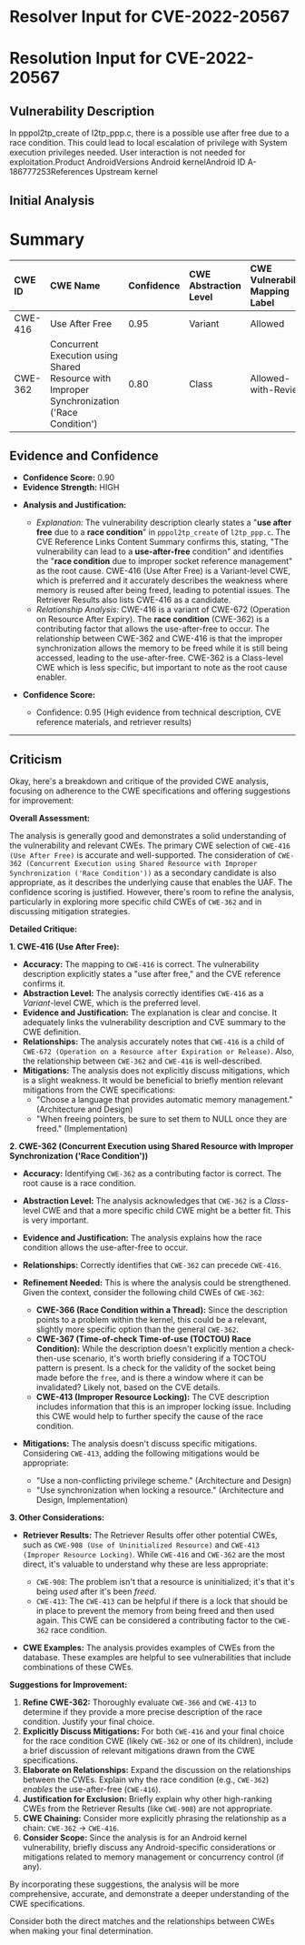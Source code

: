 # Resolver Input for CVE-2022-20567

# Resolution Input for CVE-2022-20567

## Vulnerability Description
In pppol2tp_create of l2tp_ppp.c, there is a possible use after free due to a race condition. This could lead to local escalation of privilege with System execution privileges needed. User interaction is not needed for exploitation.Product AndroidVersions Android kernelAndroid ID A-186777253References Upstream kernel

## Initial Analysis
# Summary
| CWE ID  | CWE Name                                                                                                                    | Confidence | CWE Abstraction Level | CWE Vulnerability Mapping Label | CWE-Vulnerability Mapping Notes |
| :-------- | :-------------------------------------------------------------------------------------------------------------------------- | :--------- | :---------------------- | :------------------------------ | :------------------------------ |
| CWE-416 | Use After Free                                                                                                              | 0.95       | Variant               | Allowed                       | Primary CWE                   |
| CWE-362 | Concurrent Execution using Shared Resource with Improper Synchronization ('Race Condition')                                  | 0.80       | Class                 | Allowed-with-Review         | Secondary Candidate           |

## Evidence and Confidence

*   **Confidence Score:** 0.90
*   **Evidence Strength:** HIGH

- **Analysis and Justification:**
  - *Explanation:* The vulnerability description clearly states a "**use after free** due to a **race condition**" in `pppol2tp_create` of `l2tp_ppp.c`. The CVE Reference Links Content Summary confirms this, stating, "The vulnerability can lead to a **use-after-free** condition" and identifies the "**race condition** due to improper socket reference management" as the root cause. CWE-416 (Use After Free) is a Variant-level CWE, which is preferred and it accurately describes the weakness where memory is reused after being freed, leading to potential issues. The Retriever Results also lists CWE-416 as a candidate.
  - *Relationship Analysis:* CWE-416 is a variant of CWE-672 (Operation on Resource After Expiry). The **race condition** (CWE-362) is a contributing factor that allows the use-after-free to occur. The relationship between CWE-362 and CWE-416 is that the improper synchronization allows the memory to be freed while it is still being accessed, leading to the use-after-free. CWE-362 is a Class-level CWE which is less specific, but important to note as the root cause enabler.

- **Confidence Score:**
  - Confidence: 0.95 (High evidence from technical description, CVE reference materials, and retriever results)

---

## Criticism
Okay, here's a breakdown and critique of the provided CWE analysis, focusing on adherence to the CWE specifications and offering suggestions for improvement:

**Overall Assessment:**

The analysis is generally good and demonstrates a solid understanding of the vulnerability and relevant CWEs. The primary CWE selection of `CWE-416 (Use After Free)` is accurate and well-supported. The consideration of `CWE-362 (Concurrent Execution using Shared Resource with Improper Synchronization ('Race Condition'))` as a secondary candidate is also appropriate, as it describes the underlying cause that enables the UAF. The confidence scoring is justified. However, there's room to refine the analysis, particularly in exploring more specific child CWEs of `CWE-362` and in discussing mitigation strategies.

**Detailed Critique:**

**1. CWE-416 (Use After Free):**

*   **Accuracy:** The mapping to `CWE-416` is correct. The vulnerability description explicitly states a "use after free," and the CVE reference confirms it.
*   **Abstraction Level:** The analysis correctly identifies `CWE-416` as a *Variant*-level CWE, which is the preferred level.
*   **Evidence and Justification:** The explanation is clear and concise. It adequately links the vulnerability description and CVE summary to the CWE definition.
*   **Relationships:**  The analysis accurately notes that `CWE-416` is a child of `CWE-672 (Operation on a Resource after Expiration or Release)`. Also, the relationship between `CWE-362` and `CWE-416` is well-described.
*   **Mitigations:** The analysis does not explicitly discuss mitigations, which is a slight weakness. It would be beneficial to briefly mention relevant mitigations from the CWE specifications:
    *   "Choose a language that provides automatic memory management." (Architecture and Design)
    *   "When freeing pointers, be sure to set them to NULL once they are freed." (Implementation)

**2. CWE-362 (Concurrent Execution using Shared Resource with Improper Synchronization ('Race Condition'))**

*   **Accuracy:** Identifying `CWE-362` as a contributing factor is correct. The root cause is a race condition.
*   **Abstraction Level:** The analysis acknowledges that `CWE-362` is a *Class*-level CWE and that a more specific child CWE might be a better fit.  This is very important.
*   **Evidence and Justification:**  The analysis explains how the race condition allows the use-after-free to occur.
*   **Relationships:** Correctly identifies that `CWE-362` can precede `CWE-416`.
*   **Refinement Needed:**  This is where the analysis could be strengthened. Given the context, consider the following child CWEs of `CWE-362`:

    *   **CWE-366 (Race Condition within a Thread):** Since the description points to a problem within the kernel, this could be a relevant, slightly more specific option than the general `CWE-362`.
    *   **CWE-367 (Time-of-check Time-of-use (TOCTOU) Race Condition):** While the description doesn't explicitly mention a check-then-use scenario, it's worth briefly considering if a TOCTOU pattern is present.  Is a check for the validity of the socket being made before the `free`, and is there a window where it can be invalidated?  Likely not, based on the CVE details.
    *   **CWE-413 (Improper Resource Locking):** The CVE description includes information that this is an improper locking issue. Including this CWE would help to further specify the cause of the race condition.

*   **Mitigations:** The analysis doesn't discuss specific mitigations. Considering `CWE-413`, adding the following mitigations would be appropriate:

    *   "Use a non-conflicting privilege scheme." (Architecture and Design)
    *   "Use synchronization when locking a resource." (Architecture and Design, Implementation)

**3. Other Considerations:**

*   **Retriever Results:** The Retriever Results offer other potential CWEs, such as `CWE-908 (Use of Uninitialized Resource)` and `CWE-413 (Improper Resource Locking)`.  While `CWE-416` and `CWE-362` are the most direct, it's valuable to understand why these are less appropriate:
    *   `CWE-908`: The problem isn't that a resource is uninitialized; it's that it's being *used* after it's been *freed*.
    *  `CWE-413`:  The `CWE-413` can be helpful if there is a lock that should be in place to prevent the memory from being freed and then used again. This CWE can be considered a contributing factor to the `CWE-362` race condition.

*   **CWE Examples:** The analysis provides examples of CWEs from the database. These examples are helpful to see vulnerabilities that include combinations of these CWEs.

**Suggestions for Improvement:**

1.  **Refine CWE-362:**  Thoroughly evaluate `CWE-366` and `CWE-413` to determine if they provide a more precise description of the race condition. Justify your final choice.
2.  **Explicitly Discuss Mitigations:** For both `CWE-416` and your final choice for the race condition CWE (likely `CWE-362` or one of its children), include a brief discussion of relevant mitigations drawn from the CWE specifications.
3.  **Elaborate on Relationships:** Expand the discussion on the relationships between the CWEs.  Explain why the race condition (e.g., `CWE-362`) *enables* the use-after-free (`CWE-416`).
4.  **Justification for Exclusion:** Briefly explain why other high-ranking CWEs from the Retriever Results (like `CWE-908`) are not appropriate.
5.  **CWE Chaining:** Consider more explicitly phrasing the relationship as a chain:  `CWE-362` -> `CWE-416`.
6.  **Consider Scope:** Since the analysis is for an Android kernel vulnerability, briefly discuss any Android-specific considerations or mitigations related to memory management or concurrency control (if any).

By incorporating these suggestions, the analysis will be more comprehensive, accurate, and demonstrate a deeper understanding of the CWE specifications.

Consider both the direct matches and the relationships between CWEs
when making your final determination.
        